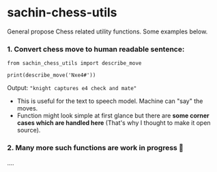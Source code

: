 # sachin-chess-utils

General propose Chess related utility functions.
Some examples below.

### 1. Convert chess move to human readable sentence:

```
from sachin_chess_utils import describe_move

print(describe_move('Nxe4#'))
```

Output:
`"knight captures e4 check and mate"`

- This is useful for the text to speech model. Machine can "say" the moves.
- Function might look simple at first glance but there are **some corner cases which are handled here** (That's why I thought to make it open source).

### 2. Many more such functions are work in progress 🚀

....
